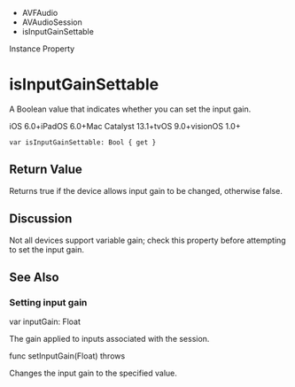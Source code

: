 

- AVFAudio
- AVAudioSession
-  isInputGainSettable 

Instance Property

# isInputGainSettable

A Boolean value that indicates whether you can set the input gain.

iOS 6.0+iPadOS 6.0+Mac Catalyst 13.1+tvOS 9.0+visionOS 1.0+

``` source
var isInputGainSettable: Bool { get }
```

## Return Value

Returns true if the device allows input gain to be changed, otherwise false.

## Discussion

Not all devices support variable gain; check this property before attempting to set the input gain.

## See Also

### Setting input gain

var inputGain: Float

The gain applied to inputs associated with the session.

func setInputGain(Float) throws

Changes the input gain to the specified value.

